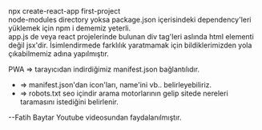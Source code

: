 ##

npx create-react-app first-project </br>
node-modules directory yoksa package.json içerisindeki dependency'leri yüklemek için npm i dememiz yeterli.
</br>
app.js de veya react projelerinde bulunan div tag'leri aslında html elementi değil jsx'dir. İsimlendirmede farklılık yaratmamak için bildiklerimizden yola çıkabilmemiz adına yapılmıştır.

PWA => tarayıcıdan indirdiğimiz manifest.json bağlantılıdır.
* => manifest.json'dan icon'ları, name'ini vb.. belirleyebiliriz.
* => robots.txt seo içindir arama motorlarının gelip sitede nereleri taramasını istediğini belirlenir.

--Fatih Baytar Youtube videosundan faydalanılmıştır.

